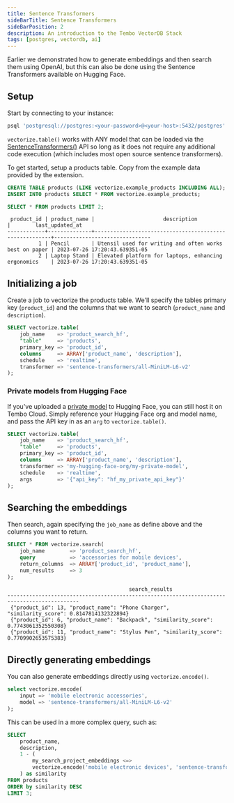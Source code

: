 ```yaml
---
title: Sentence Transformers
sideBarTitle: Sentence Transformers
sideBarPosition: 2
description: An introduction to the Tembo VectorDB Stack
tags: [postgres, vectordb, ai]
---
```


Earlier we demonstrated how to generate embeddings and then search them using OpenAI,
 but this can also be done using the Sentence Transformers available on Hugging Face.

## Setup

Start by connecting to your instance:

```sql
psql 'postgresql://postgres:<your-password>@<your-host>:5432/postgres'
```

`vectorize.table()` works with ANY model that can be loaded via the [SentenceTransformers()](https://www.sbert.net/) API so long as it does not require any additional code execution (which includes most open source sentence transformers).

To get started, setup a products table. Copy from the example data provided by the extension.

```sql
CREATE TABLE products (LIKE vectorize.example_products INCLUDING ALL);
INSERT INTO products SELECT * FROM vectorize.example_products;
```

```sql
SELECT * FROM products LIMIT 2;
```

```text
 product_id | product_name |                      description                       |        last_updated_at
------------+--------------+--------------------------------------------------------+-------------------------------
          1 | Pencil       | Utensil used for writing and often works best on paper | 2023-07-26 17:20:43.639351-05
          2 | Laptop Stand | Elevated platform for laptops, enhancing ergonomics    | 2023-07-26 17:20:43.639351-05
```

## Initializing a job

Create a job to vectorize the products table. We'll specify the tables primary key (`product_id`) and the columns that we want to search (`product_name` and `description`).

```sql
SELECT vectorize.table(
    job_name    => 'product_search_hf',
    "table"     => 'products',
    primary_key => 'product_id',
    columns     => ARRAY['product_name', 'description'],
    schedule    => 'realtime',
    transformer => 'sentence-transformers/all-MiniLM-L6-v2'
);
```

### Private models from Hugging Face

If you've uploaded a [private model](https://huggingface.co/blog/introducing-private-hub) to Hugging Face, you can still host it on Tembo Cloud. Simply reference your Hugging Face org and model name,
and pass the API key in as an `arg` to `vectorize.table()`.

```sql
SELECT vectorize.table(
    job_name    => 'product_search_hf',
    "table"     => 'products',
    primary_key => 'product_id',
    columns     => ARRAY['product_name', 'description'],
    transformer => 'my-hugging-face-org/my-private-model',
    schedule    => 'realtime',
    args        => '{"api_key": "hf_my_private_api_key"}'
);
```

## Searching the embeddings

Then search, again specifying the `job_name` as define above and the columns you want to return.

```sql
SELECT * FROM vectorize.search(
    job_name        => 'product_search_hf',
    query           => 'accessories for mobile devices',
    return_columns  => ARRAY['product_id', 'product_name'],
    num_results     => 3
);
```

```text
                                       search_results
---------------------------------------------------------------------------------------------
 {"product_id": 13, "product_name": "Phone Charger", "similarity_score": 0.8147814132322894}
 {"product_id": 6, "product_name": "Backpack", "similarity_score": 0.7743061352550308}
 {"product_id": 11, "product_name": "Stylus Pen", "similarity_score": 0.7709902653575383}
```

## Directly generating embeddings

You can also generate embeddings directly using `vectorize.encode()`.

```sql
select vectorize.encode(
    input => 'mobile electronic accessories',
    model => 'sentence-transformers/all-MiniLM-L6-v2'
);
```

This can be used in a more complex query, such as:

```sql
SELECT
    product_name,
    description,
    1 - (
        my_search_project_embeddings <=>
        vectorize.encode('mobile electronic devices', 'sentence-transformers/all-MiniLM-L6-v2')::vector
    ) as similarity
FROM products
ORDER by similarity DESC
LIMIT 3;
```
